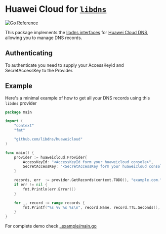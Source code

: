 Huawei Cloud for [`libdns`](https://github.com/libdns/libdns)
=======================

[![Go Reference](https://pkg.go.dev/badge/test.svg)](https://pkg.go.dev/github.com/libdns/huaweicloud)

This package implements the [libdns interfaces](https://github.com/libdns/libdns) for [Huawei Cloud DNS](https://www.huaweicloud.com/product/dns.html), allowing you to manage DNS records.

## Authenticating

To authenticate you need to supply your AccessKeyId and SecretAccessKey to the Provider.

## Example

Here's a minimal example of how to get all your DNS records using this `libdns` provider

```go
package main

import (
	"context"
	"fmt"

	"github.com/libdns/huaweicloud"
)

func main() {
	provider := huaweicloud.Provider{
		AccessKeyId: "<AccessKeyId form your huaweicloud console>",
		SecretAccessKey: "<SecretAccessKey form your huaweicloud console>",
	}

	records, err  := provider.GetRecords(context.TODO(), "example.com.")
	if err != nil {
		fmt.Println(err.Error())
	}

	for _, record := range records {
		fmt.Printf("%s %v %s %s\n", record.Name, record.TTL.Seconds(), record.Type, record.Value)
	}
}
```
For complete demo check [_example/main.go](_example/main.go)
